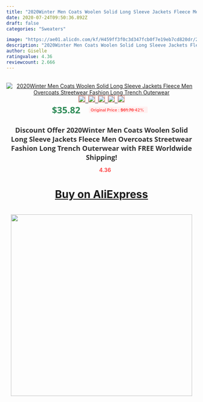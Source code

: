 ```yaml
---
title: "2020Winter Men Coats Woolen Solid Long Sleeve Jackets Fleece Men Overcoats Streetwear Fashion Long Trench Outerwear"
date: 2020-07-24T09:50:36.892Z
draft: false
categories: "Sweaters"

image: "https://ae01.alicdn.com/kf/H459ff3f0c3d347fcb0f7e19eb7cd820dr/2020Winter-Men-Coats-Woolen-Solid-Long-Sleeve-Jackets-Fleece-Men-Overcoats-Streetwear-Fashion-Long-Trench-Outerwear.jpg"
description: "2020Winter Men Coats Woolen Solid Long Sleeve Jackets Fleece Men Overcoats Streetwear Fashion Long Trench Outerwear"
author: Giselle
ratingvalue: 4.36
reviewcount: 2.666
---
```

<br>
<div style="text-align: center;">
<a href="https://s.click.aliexpress.com/e/_9wcyuV" target="_blank" rel="nofollow noopener noreferrer"><img alt="2020Winter Men Coats Woolen Solid Long Sleeve Jackets Fleece Men Overcoats Streetwear Fashion Long Trench Outerwear" class="magnifier-image" src="https://ae01.alicdn.com/kf/H459ff3f0c3d347fcb0f7e19eb7cd820dr/2020Winter-Men-Coats-Woolen-Solid-Long-Sleeve-Jackets-Fleece-Men-Overcoats-Streetwear-Fashion-Long-Trench-Outerwear.jpg_640x640.jpg">
<br>
<img style="border:1px solid salmon" src="https://ae01.alicdn.com/kf/H459ff3f0c3d347fcb0f7e19eb7cd820dr/2020Winter-Men-Coats-Woolen-Solid-Long-Sleeve-Jackets-Fleece-Men-Overcoats-Streetwear-Fashion-Long-Trench-Outerwear.jpg_120x120.jpg">&nbsp;&nbsp;<img style="border:1px solid salmon" src="https://ae01.alicdn.com/kf/H7189c33bc83c42b79de623477b3ae9900/2020Winter-Men-Coats-Woolen-Solid-Long-Sleeve-Jackets-Fleece-Men-Overcoats-Streetwear-Fashion-Long-Trench-Outerwear.jpg_120x120.jpg">&nbsp;&nbsp;<img style="border:1px solid salmon" src="https://ae01.alicdn.com/kf/H1cc04566fc44443db936f5585e213664h/2020Winter-Men-Coats-Woolen-Solid-Long-Sleeve-Jackets-Fleece-Men-Overcoats-Streetwear-Fashion-Long-Trench-Outerwear.jpg_120x120.jpg">&nbsp;&nbsp;<img style="border:1px solid salmon" src="https://ae01.alicdn.com/kf/Hbf847fb6215d4045814cfb345dc5cc14F/2020Winter-Men-Coats-Woolen-Solid-Long-Sleeve-Jackets-Fleece-Men-Overcoats-Streetwear-Fashion-Long-Trench-Outerwear.jpg_120x120.jpg">&nbsp;&nbsp;<img style="border:1px solid salmon" src="https://ae01.alicdn.com/kf/Hbe98dc0598ad40ce86404e0540aa63adY/2020Winter-Men-Coats-Woolen-Solid-Long-Sleeve-Jackets-Fleece-Men-Overcoats-Streetwear-Fashion-Long-Trench-Outerwear.jpg_120x120.jpg"></a></div><br0>
<div style="text-align: center;"><span style="background-color: white; border: 0px; box-sizing: border-box; color: seagreen; display: inline-block; font-family: &quot;open sans&quot; , &quot;arial&quot; , &quot;helvetica&quot; , sans-serif , &quot;heiti&quot;; font-size: 24px; font-stretch: inherit; font-weight: 700; line-height: inherit; margin: 0px 10px 0px 0px; padding: 0px; vertical-align: middle;">$35.82 </span>
<span style="background: rgb(255 , 241 , 241); border-radius: 3px; border: 0px; box-sizing: border-box; color: #ff4747; display: inline-block; font-family: inherit; font-size: 12px; font-stretch: inherit; font-style: inherit; font-variant: inherit; font-weight: 600; line-height: inherit; margin: 0px; padding: 2px 5px; transform: scale(0.9); vertical-align: middle;">Original Price : <b style="text-decoration: line-through;">$61.76 </b> 42%&nbsp;&nbsp;</span></div>
<h1 style="color: #333333; display: inline-block; font-family: &quot;open sans&quot; , &quot;arial&quot; , &quot;helvetica&quot; , sans-serif , &quot;heiti&quot;; font-size: 18px; font-stretch: inherit; font-weight: 700; text-align: center;">Discount Offer 2020Winter Men Coats Woolen Solid Long Sleeve Jackets Fleece Men Overcoats Streetwear Fashion Long Trench Outerwear with FREE Worldwide Shipping!</h1>
<div style="color: #ff4747; text-align: center;">
<img src="https://4.bp.blogspot.com/-M0ZcTcb-5uY/XleCXlxnR4I/AAAAAAAAAEc/OrjgMkXV1oMQFaCRZj5HQwOCBcu3w1FegCPcBGAYYCw/s1600/star.png" style="height: 15px;">&nbsp;<b>4.36</b></div>
<div class="button_cont" align="center"><a class="buynow_a" href="https://s.click.aliexpress.com/e/_9wcyuV" target="_blank" rel="nofollow noopener noreferrer"><H1>Buy on AliExpress</H1></a></div><br>
<div class="separator" style="clear: both; text-align: center;">
<img src="https://lh3.googleusercontent.com/-pTy5HemUv9M/XlePHvY0dAI/AAAAAAAAAE4/0nX5iRUoIWY8eMW9Dpxeirr157OZliDIgCLcBGAsYHQ/s1600/badge.gif" width="480">
</div>
